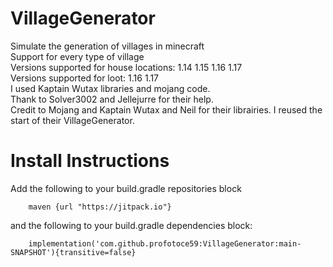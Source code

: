 # VillageGenerator
Simulate the generation of villages in minecraft  
Support for every type of village  
Versions supported for house locations: 1.14 1.15 1.16 1.17  
Versions supported for loot: 1.16 1.17  
I used Kaptain Wutax libraries and mojang code.   
Thank to Solver3002 and Jellejurre for their help.  
Credit to Mojang and Kaptain Wutax and Neil for their librairies. I reused the start of their VillageGenerator.  


# Install Instructions
Add the following to your build.gradle repositories block
```    
    maven {url "https://jitpack.io"}
```
and the following to your build.gradle dependencies block:
```
    implementation('com.github.profotoce59:VillageGenerator:main-SNAPSHOT'){transitive=false}
```
